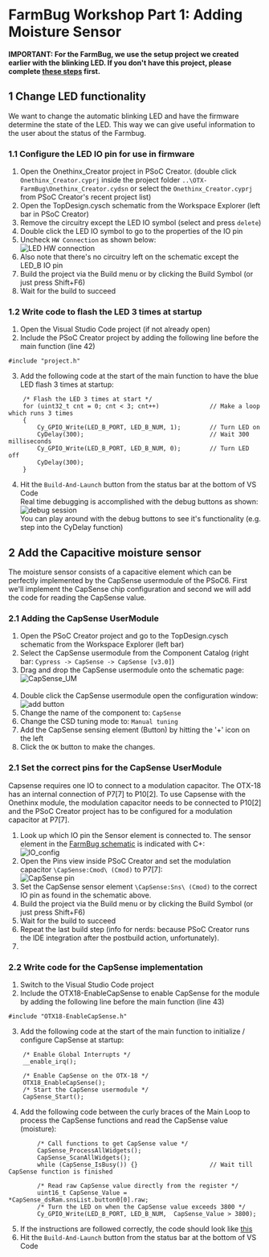 # FarmBug Workshop Part 1: Adding Moisture Sensor

**IMPORTANT: For the FarmBug, we use the setup project we created earlier with the blinking LED. If you don't have this project, please complete [these steps](https://github.com/onethinx/Workshop_29May2023#2-farmbug-project-chip-configuration-firmware-coding-and-debugging) first.**

## 1 Change LED functionality
We want to change the automatic blinking LED and have the firmware determine the state of the LED. This way we can give useful information to the user about the status of the Farmbug.

### 1.1 Configure the LED IO pin for use in firmware 
1. Open the Onethinx_Creator project in PSoC Creator. (double click `Onethinx_Creator.cyprj` inside the project folder `..\OTX-FarmBug\Onethinx_Creator.cydsn` or select the `Onethinx_Creator.cyprj` from PSoC Creator's recent project list)
1. Open the TopDesign.cysch schematic from the Workspace Explorer (left bar in PSoC Creator)
1. Remove the circuitry except the LED IO symbol (select and press `delete`)
1. Double click the LED IO symbol to go to the properties of the IO pin
1. Uncheck `HW Connection` as shown below:<br>
![LED HW connection](https://github.com/onethinx/FarmBug_Workshop/blob/main/Assets/LED_HWconnect.png?raw=true)<br>
1. Also note that there's no circuitry left on the schematic except the LED_B IO pin
1. Build the project via the Build menu or by clicking the Build Symbol (or just press Shift+F6)
1. Wait for the build to succeed

### 1.2 Write code to flash the LED 3 times at startup
1. Open the Visual Studio Code project (if not already open)
2. Include the PSoC Creator project by adding the following line before the main function (line 42)<br>
```
#include "project.h"
```
3. Add the following code at the start of the main function to have the blue LED flash 3 times at startup:<br>
```
	/* Flash the LED 3 times at start */
	for (uint32_t cnt = 0; cnt < 3; cnt++)				// Make a loop which runs 3 times
	{
		Cy_GPIO_Write(LED_B_PORT, LED_B_NUM, 1);		// Turn LED on
		CyDelay(300);									// Wait 300 milliseconds
		Cy_GPIO_Write(LED_B_PORT, LED_B_NUM, 0);		// Turn LED off
		CyDelay(300);
	}
```
4. Hit the `Build-And-Launch` button from the status bar at the bottom of VS Code<br>
  Real time debugging is accomplished with the debug buttons as shown:<br>
![debug session](https://github.com/onethinx/FarmBug_Workshop/blob/main/Assets/debug_session.png?raw=true)<br>
  You can play around with the debug buttons to see it's functionality (e.g. step into the CyDelay function)
  
## 2 Add the Capacitive moisture sensor
The moisture sensor consists of a capacitive element which can be perfectly implemented by the CapSense usermodule of the PSoC6. First we'll implement the CapSense chip configuration and second we will add the code for reading the CapSense value.

### 2.1 Adding the CapSense UserModule
1. Open the PSoC Creator project and go to the TopDesign.cysch schematic from the Workspace Explorer (left bar)
1. Select the CapSense usermodule from the Component Catalog (right bar: `Cypress -> CapSense -> CapSense [v3.0]`)
1. Drag and drop the CapSense usermodule onto the schematic page:<br>
![CapSense_UM](https://github.com/onethinx/FarmBug_Workshop/blob/main/Assets/CapSense_UM.png?raw=true)<br><br>
1. Double click the CapSense usermodule open the configuration window:<br>
![add button](https://github.com/onethinx/FarmBug_Workshop/blob/main/Assets/add_button.png?raw=true)<br>
1. Change the name of the component to: `CapSense`
1. Change the CSD tuning mode to: `Manual tuning`
1. Add the CapSense sensing element (Button) by hitting the '+' icon on the left
1. Click the `OK` button to make the changes.

### 2.1 Set the correct pins for the CapSense UserModule
Capsense requires one IO to connect to a modulation capacitor. The OTX-18 has an internal connection of P7[7] to P10[2]. To use Capsense with the Onethinx module, the modulation capacitor needs to be connected to P10[2] and the PSoC Creator project has to be configured for a modulation capacitor at P7[7].
1. Look up which IO pin the Sensor element is connected to. The sensor element in the [FarmBug schematic](https://github.com/onethinx/Workshop_29May2023/blob/main/Assets/FarmBug_schematic.png?raw=true) is indicated with C+:<br>
![IO_config](https://github.com/onethinx/FarmBug_Workshop/blob/main/Assets/IO_config.png?raw=true)<br>
1. Open the Pins view inside PSoC Creator and set the modulation capacitor `\CapSense:Cmod\ (Cmod)` to P7[7]:<br>
![CapSense pin](https://github.com/onethinx/FarmBug_Workshop/blob/main/Assets/CapSense_pin.png?raw=true)<br>
1. Set the CapSense sensor element `\CapSense:Sns\ (Cmod)` to the correct IO pin as found in the schematic above.
1. Build the project via the Build menu or by clicking the Build Symbol (or just press Shift+F6)
1. Wait for the build to succeed
1. Repeat the last build step (info for nerds: because PSoC Creator runs the IDE integration after the postbuild action, unfortunately).
2. 
### 2.2 Write code for the CapSense implementation
1. Switch to the Visual Studio Code project
2. Include the OTX18-EnableCapSense to enable CapSense for the module by adding the following line before the main function (line 43)<br>
```
#include "OTX18-EnableCapSense.h"
```
3. Add the following code at the start of the main function to initialize / configure CapSense at startup:<br>
```
	/* Enable Global Interrupts */
	__enable_irq();

	/* Enable CapSense on the OTX-18 */
	OTX18_EnableCapSense();
	/* Start the CapSense usermodule */
	CapSense_Start();
```
4. Add the following code between the curly braces of the Main Loop to process the CapSense functions and read the CapSense value (moisture):<br>
```
		/* Call functions to get CapSense value */
		CapSense_ProcessAllWidgets();
		CapSense_ScanAllWidgets();
		while (CapSense_IsBusy()) {}					// Wait till CapSense function is finished

		/* Read raw CapSense value directly from the register */
		uint16_t CapSense_Value = *CapSense_dsRam.snsList.button0[0].raw;
		/* Turn the LED on when the CapSense value exceeds 3800 */
		Cy_GPIO_Write(LED_B_PORT, LED_B_NUM,  CapSense_Value > 3800);
```
5. If the instructions are followed correctly, the code should look like [this](https://github.com/onethinx/FarmBug_Workshop/blob/main/Assets/code_2.2.png?raw=true)
6. Hit the `Build-And-Launch` button from the status bar at the bottom of VS Code<br>
